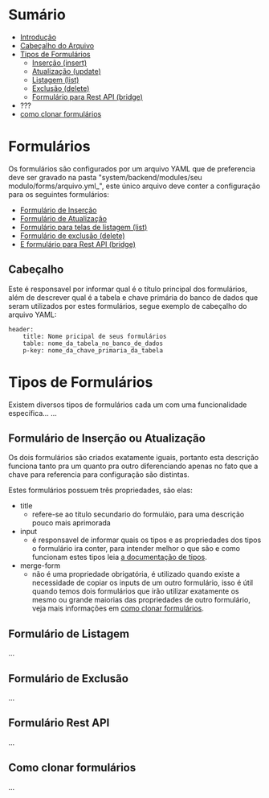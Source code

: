 Sumário
=======

- [Introdução](#intro)
- [Cabeçalho do Arquivo](#head)
- [Tipos de Formulários](#form-types)
    - [Inserção (insert)](#save-form)
    - [Atualização (update)](#save-form)
    - [Listagem (list)](#list-form)
    - [Exclusão (delete)](#delete-form)
    - [Formulário para Rest API (bridge)](#rest-form)
- ???
- [como clonar formulários](#clone-form)


<a id="intro"></a>
Formulários
===========

Os formulários são configurados por um arquivo YAML que de preferencia deve ser gravado na pasta "system/backend/modules/seu modulo/forms/arquivo.yml_", este único arquivo deve conter a configuração para os seguintes formulários:

- [Formulário de Inserção](#save-form)
- [Formulário de Atualização](#save-form)
- [Formulário para telas de listagem (list)](#list-form)
- [Formulário de exclusão (delete)](#delete-form)
- [E formulário para Rest API (bridge)](#rest-form)

<a id="save-form"></a>
## Cabeçalho

Este é responsavel por informar qual é o título principal dos formulários, além de descrever qual é a tabela e chave primária do banco de dados que seram utilizados por estes formulários, segue exemplo de cabeçalho do arquivo YAML:

    header:
        title: Nome pricipal de seus formulários
        table: nome_da_tabela_no_banco_de_dados
        p-key: nome_da_chave_primaria_da_tabela

<a id="save-form"></a>
Tipos de Formulários
====================

Existem diversos tipos de formulários cada um com uma funcionalidade específica… … 

<a id="save-form"></a>
## Formulário de Inserção ou Atualização

Os dois formulários são criados exatamente iguais, portanto esta descrição funciona tanto pra um quanto pra outro diferenciando apenas no fato que a chave para referencia para configuração são distintas.

Estes formulários possuem três propriedades, são elas:

- title
    - refere-se ao titulo secundario do formuláio, para uma descrição pouco mais aprimorada
- input
    - é responsavel de informar quais os tipos e as propriedades dos tipos o formulário ira conter, para intender melhor o que são e como funcionam estes tipos leia [a documentação de tipos](types.md).
- merge-form
    - não é uma propriedade obrigatória, é utilizado quando existe a necessidade de copiar os inputs de um outro formulário, isso é útil quando temos dois formulários que irão utilizar exatamente os mesmo ou grande maiorias das propriedades de outro formulário, veja mais informações em [como clonar formulários](#clone-form).

<a id="list-form"></a>
## Formulário de Listagem
 
…

<a id="delete-form"></a>
## Formulário de Exclusão

…

<a id="rest-form"></a>
## Formulário Rest API

…

<a id="clone-form"></a>
## Como clonar formulários

…
